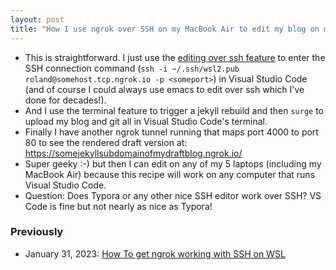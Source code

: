 ```yaml
---
layout: post
title: "How I use ngrok over SSH on my MacBook Air to edit my blog on my Surface Book 2"
---
```

*  This is straightforward. I just use the [editing over ssh feature](https://code.visualstudio.com/docs/remote/ssh) to enter the SSH connection command (`ssh -i ~/.ssh/wsl2.pub roland@somehost.tcp.ngrok.io -p <someport>`) in Visual Studio Code (and of course I could always use emacs to edit over ssh which I've done for decades!).
* And I use the terminal feature to trigger a jekyll rebuild and then `surge` to upload my blog and git all in Visual Studio Code's terminal.
* Finally I have another ngrok tunnel running that maps port 4000 to port 80 to see the rendered draft version at: https://somejekyllsubdomainofmydraftblog.ngrok.io/
* Super geeky :-) but then I can edit on any of my 5 laptops (including my MacBook Air) because this recipe will work on any computer that runs Visual Studio Code.
* Question: Does Typora or any other nice SSH editor work over SSH? VS Code is fine but not nearly as nice as Typora!

### Previously
* January 31, 2023: [How To get ngrok working with SSH on WSL](http://rolandtanglao.com/2023/01/31/p1-ngrok-ssh-wsl-var-run-nogin/)